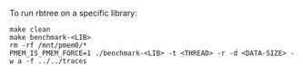 To run rbtree on a specific library:

```
make clean
make benchmark-<LIB>
rm -rf /mnt/pmem0/*
PMEM_IS_PMEM_FORCE=1 ./benchmark-<LIB> -t <THREAD> -r -d <DATA-SIZE> -w a -f ../../traces
```
